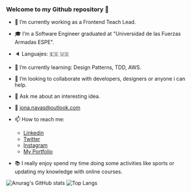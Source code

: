 ### Welcome to my Github repository 👋

- 🔭 I’m currently working as a Frontend Teach Lead.
- :mortar_board: I’m a Software Engineer graduated at "Universidad de las Fuerzas Armadas ESPE".
- :speaker:  Languajes: :es: :us:
- 🌱 I’m currently learning: Design Patterns, TDD, AWS.
- 👯 I’m looking to collaborate with developers, designers or anyone i can help.
- 💬 Ask me about an interesting idea.
- :e-mail: jona.navas@outlook.com
- 📫 How to reach me:
  - [Linkedin](https://www.linkedin.com/in/jonathan-gabriel-navas/)
  - [Twitter](https://twitter.com/jgnavas95)
  - [Instagram](https://www.instagram.com/jgnavas.16/)
  - [My Portfolio](https://jonathan-navas.com/)

- :books: I really enjoy spend my time doing some activities like sports or updating my knowledge with online courses.

![Anurag's GitHub stats](https://github-readme-stats.vercel.app/api?username=jonathannavas&show_icons=true&theme=react) ![Top Langs](https://github-readme-stats.vercel.app/api/top-langs/?username=jonathannavas&layout=compact)

